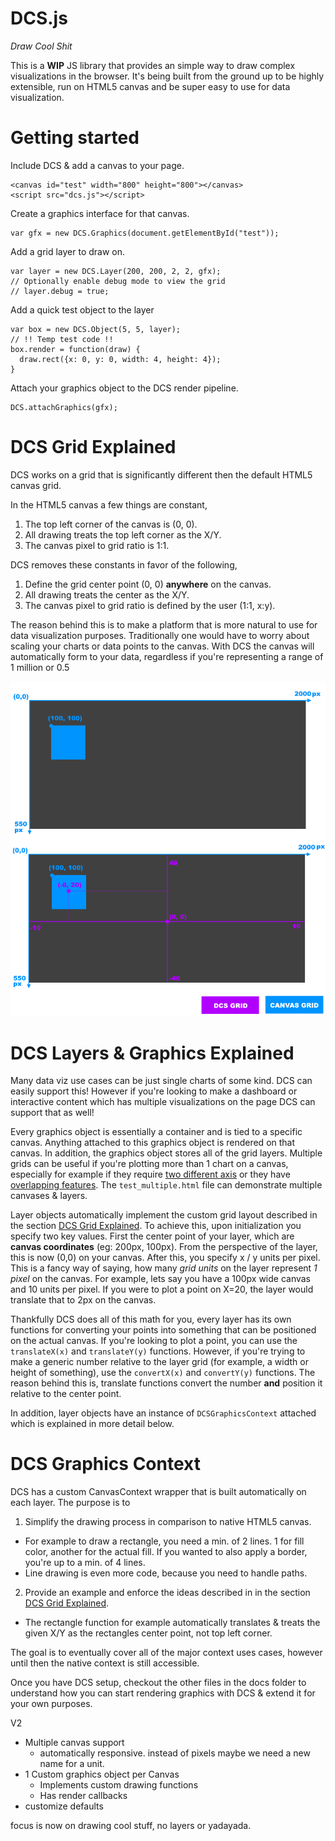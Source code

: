 # DCS.js
*Draw Cool Shit*


This is a **WIP** JS library that provides an simple way to draw complex visualizations in the browser. It's being built from the ground up to be highly extensible, run on HTML5 canvas and be super easy to use for data visualization.

# Getting started

Include DCS & add a canvas to your page.
```
<canvas id="test" width="800" height="800"></canvas>
<script src="dcs.js"></script>
```

Create a graphics interface for that canvas.
```
var gfx = new DCS.Graphics(document.getElementById("test"));
```

Add a grid layer to draw on.
```
var layer = new DCS.Layer(200, 200, 2, 2, gfx);
// Optionally enable debug mode to view the grid
// layer.debug = true;
```

Add a quick test object to the layer
```
var box = new DCS.Object(5, 5, layer);
// !! Temp test code !!
box.render = function(draw) {
  draw.rect({x: 0, y: 0, width: 4, height: 4});
}
```

Attach your graphics object to the DCS render pipeline.
```
DCS.attachGraphics(gfx);
```

# DCS Grid Explained
DCS works on a grid that is significantly different then the default HTML5 canvas grid.

In the HTML5 canvas a few things are constant,

1. The top left corner of the canvas is (0, 0).
2. All drawing treats the top left corner as the X/Y.
3. The canvas pixel to grid ratio is 1:1.

DCS removes these constants in favor of the following,

1. Define the grid center point (0, 0) **anywhere** on the canvas.
2. All drawing treats the center as the X/Y.
3. The canvas pixel to grid ratio is defined by the user (1:1, x:y).

The reason behind this is to make a platform that is more natural to use for data visualization purposes. Traditionally one would have to worry about scaling your charts or data points to the canvas. With DCS the canvas will automatically form to your data, regardless if you're representing a range of 1 million or 0.5

![Grid Explained](grid_explainer.png)

# DCS Layers & Graphics Explained
Many data viz use cases can be just single charts of some kind. DCS can easily support this! However if you're looking to make a dashboard or interactive content which has multiple visualizations on the page DCS can support that as well!

Every graphics object is essentially a container and is tied to a specific canvas. Anything attached to this graphics object is rendered on that canvas. In addition, the graphics object stores all of the grid layers. Multiple grids can be useful if you're plotting more than 1 chart on a canvas, especially for example if they require [two different axis](http://i.imgur.com/Po7PelX.png) or they have [overlapping features](http://i.imgur.com/3ar9Jhm.png). The `test_multiple.html` file can demonstrate multiple canvases & layers.

Layer objects automatically implement the custom grid layout described in the section [DCS Grid Explained](#dcs-grid-explained). To achieve this, upon initialization you specify two key values. First the center point of your layer, which are **canvas coordinates** (eg: 200px, 100px). From the perspective of the layer, this is now (0,0) on your canvas. After this, you specify x / y units per pixel. This is a fancy way of saying, how many *grid units* on the layer represent *1 pixel* on the canvas. For example, lets say you have a 100px wide canvas and 10 units per pixel. If you were to plot a point on X=20, the layer would translate that to 2px on the canvas.

Thankfully DCS does all of this math for you, every layer has its own functions for converting your points into something that can be positioned on the actual canvas. If you're looking to plot a point, you can use the `translateX(x)` and `translateY(y)` functions. However, if you're trying to make a generic number relative to the layer grid (for example, a width or height of something), use the `convertX(x)` and `convertY(y)` functions. The reason behind this is, translate functions convert the number **and** position it relative to the center point.

In addition, layer objects have an instance of `DCSGraphicsContext` attached which is explained in more detail below.

# DCS Graphics Context
DCS has a custom CanvasContext wrapper that is built automatically on each layer. The purpose is to

1. Simplify the drawing process in comparison to native HTML5 canvas.
 - For example to draw a rectangle, you need a min. of 2 lines. 1 for fill color, another for the actual fill. If you wanted to also apply a border, you're up to a min. of 4 lines.
 - Line drawing is even more code, because you need to handle paths.
2. Provide an example and enforce the ideas described in in the section [DCS Grid Explained](#dcs-grid-explained).
 - The rectangle function for example automatically translates & treats the given X/Y as the rectangles center point, not top left corner.

The goal is to eventually cover all of the major context uses cases, however until then the native context is still accessible.

Once you have DCS setup, checkout the other files in the docs folder to understand how you can start rendering graphics with DCS & extend it for your own purposes.


V2
- Multiple canvas support
  - automatically responsive. instead of pixels maybe we need a new name for a unit.
- 1 Custom graphics object per Canvas
  - Implements custom drawing functions
  - Has render callbacks
- customize defaults

focus is now on drawing cool stuff, no layers or yadayada.
